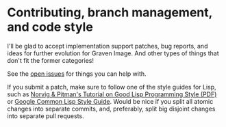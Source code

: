 # Contributing, branch management, and code style

I'll be glad to accept implementation support patches, bug reports,
and ideas for further evolution for Graven Image. And other types of
things that don't fit the former categories!

See the [open
issues](https://github.com/aartaka/graven-image/issues?q=is%3Aopen+is%3Aissue)
for things you can help with.

If you submit a patch, make sure to follow one of the style guides for
Lisp, such as [Norvig & Pitman's Tutorial on Good Lisp Programming
Style
(PDF)](https://www.cs.umd.edu/~nau/cmsc421/norvig-lisp-style.pdf) or
[Google Common Lisp Style
Guide](https://google.github.io/styleguide/lispguide.xml). Would be
nice if you split all atomic changes into separate commits, and,
preferably, split big disjoint changes into separate pull requests.
